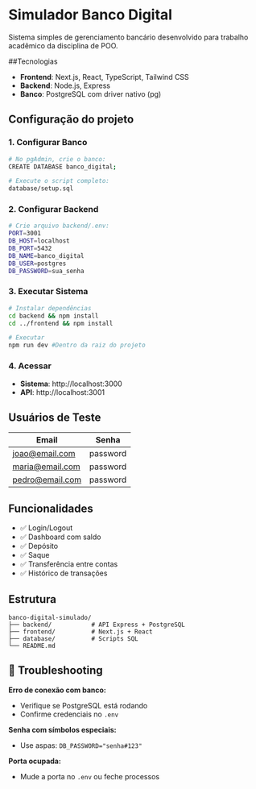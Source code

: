 # Simulador Banco Digital 

Sistema simples de gerenciamento bancário desenvolvido para trabalho acadêmico da disciplina de POO.

##Tecnologias

- **Frontend**: Next.js, React, TypeScript, Tailwind CSS
- **Backend**: Node.js, Express
- **Banco**: PostgreSQL com driver nativo (pg)

## Configuração do projeto

### 1. Configurar Banco
```bash
# No pgAdmin, crie o banco:
CREATE DATABASE banco_digital;

# Execute o script completo:
database/setup.sql
```

### 2. Configurar Backend
```bash
# Crie arquivo backend/.env:
PORT=3001
DB_HOST=localhost
DB_PORT=5432
DB_NAME=banco_digital
DB_USER=postgres
DB_PASSWORD=sua_senha
```

### 3. Executar Sistema
```bash
# Instalar dependências
cd backend && npm install
cd ../frontend && npm install

# Executar 
npm run dev #Dentro da raiz do projeto
```

### 4. Acessar
- **Sistema**: http://localhost:3000
- **API**: http://localhost:3001

## Usuários de Teste

| Email | Senha |
|-------|--------|
| joao@email.com | password |
| maria@email.com | password |
| pedro@email.com | password |

## Funcionalidades

- ✅ Login/Logout
- ✅ Dashboard com saldo
- ✅ Depósito
- ✅ Saque
- ✅ Transferência entre contas
- ✅ Histórico de transações

## Estrutura

```
banco-digital-simulado/
├── backend/           # API Express + PostgreSQL
├── frontend/          # Next.js + React
├── database/          # Scripts SQL
└── README.md
```

## 🔧 Troubleshooting

**Erro de conexão com banco:**
- Verifique se PostgreSQL está rodando
- Confirme credenciais no `.env`

**Senha com símbolos especiais:**
- Use aspas: `DB_PASSWORD="senha#123"`

**Porta ocupada:**
- Mude a porta no `.env` ou feche processos 